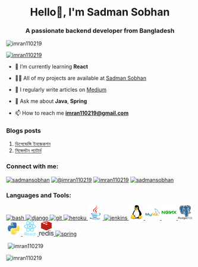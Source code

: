 <h1 align="center">Hello👋, I'm Sadman Sobhan</h1>
<h3 align="center">A passionate backend developer from Bangladesh</h3>

<p align="left"> <img src="https://komarev.com/ghpvc/?username=imran110219&label=Profile%20views&color=0e75b6&style=flat" alt="imran110219" /> </p>

<p align="left"> <a href="https://github.com/ryo-ma/github-profile-trophy"><img src="https://github-profile-trophy.vercel.app/?username=imran110219" alt="imran110219" /></a> </p>

- 🌱 I’m currently learning **React**

- 👨‍💻 All of my projects are available at [Sadman Sobhan](https://sadmansobhan.showwcase.com/)

- 📝 I regularly write articles on [Medium](https://medium.com/@imran110219)

- 💬 Ask me about **Java**, **Spring**

- 📫 How to reach me **imran110219@gmail.com**

### Blogs posts
<!-- BLOG-POST-LIST:START -->
1. [ডিপেন্ডেন্সি ইনজেকশন](https://medium.com/গণকযন্ত্র/ডিপেন্ডেন্সি-ইনজেকশন-7f220c965cf5)
2. [সিঙ্গেলটন প্যাটার্ন](https://medium.com/গণকযন্ত্র/সিঙ্গেলটন-প্যাটার্ন-1526a0def3db)

<!-- BLOG-POST-LIST:END -->

<h3 align="left">Connect with me:</h3>
<p align="left">
<a href="https://linkedin.com/in/sadmansobhan" target="blank"><img align="center" src="https://raw.githubusercontent.com/rahuldkjain/github-profile-readme-generator/master/src/images/icons/Social/linked-in-alt.svg" alt="sadmansobhan" height="30" width="40" /></a>
<a href="https://medium.com/@imran110219" target="blank"><img align="center" src="https://raw.githubusercontent.com/rahuldkjain/github-profile-readme-generator/master/src/images/icons/Social/medium.svg" alt="@imran110219" height="30" width="40" /></a>
<a href="https://www.hackerrank.com/imran110219" target="blank"><img align="center" src="https://raw.githubusercontent.com/rahuldkjain/github-profile-readme-generator/master/src/images/icons/Social/hackerrank.svg" alt="imran110219" height="30" width="40" /></a>
<a href="https://www.leetcode.com/sadmansobhan" target="blank"><img align="center" src="https://raw.githubusercontent.com/rahuldkjain/github-profile-readme-generator/master/src/images/icons/Social/leet-code.svg" alt="sadmansobhan" height="30" width="40" /></a>
</p>

<h3 align="left">Languages and Tools:</h3>
<p align="left"> <a href="https://www.gnu.org/software/bash/" target="_blank" rel="noreferrer"> <img src="https://www.vectorlogo.zone/logos/gnu_bash/gnu_bash-icon.svg" alt="bash" width="40" height="40"/> </a> <a href="https://www.djangoproject.com/" target="_blank" rel="noreferrer"> <img src="https://cdn.worldvectorlogo.com/logos/django.svg" alt="django" width="40" height="40"/> </a> <a href="https://git-scm.com/" target="_blank" rel="noreferrer"> <img src="https://www.vectorlogo.zone/logos/git-scm/git-scm-icon.svg" alt="git" width="40" height="40"/> </a> <a href="https://heroku.com" target="_blank" rel="noreferrer"> <img src="https://www.vectorlogo.zone/logos/heroku/heroku-icon.svg" alt="heroku" width="40" height="40"/> </a> <a href="https://www.java.com" target="_blank" rel="noreferrer"> <img src="https://raw.githubusercontent.com/devicons/devicon/master/icons/java/java-original.svg" alt="java" width="40" height="40"/> </a> <a href="https://www.jenkins.io" target="_blank" rel="noreferrer"> <img src="https://www.vectorlogo.zone/logos/jenkins/jenkins-icon.svg" alt="jenkins" width="40" height="40"/> </a> <a href="https://www.linux.org/" target="_blank" rel="noreferrer"> <img src="https://raw.githubusercontent.com/devicons/devicon/master/icons/linux/linux-original.svg" alt="linux" width="40" height="40"/> </a> <a href="https://www.mysql.com/" target="_blank" rel="noreferrer"> <img src="https://raw.githubusercontent.com/devicons/devicon/master/icons/mysql/mysql-original-wordmark.svg" alt="mysql" width="40" height="40"/> </a> <a href="https://www.nginx.com" target="_blank" rel="noreferrer"> <img src="https://raw.githubusercontent.com/devicons/devicon/master/icons/nginx/nginx-original.svg" alt="nginx" width="40" height="40"/> </a> <a href="https://www.postgresql.org" target="_blank" rel="noreferrer"> <img src="https://raw.githubusercontent.com/devicons/devicon/master/icons/postgresql/postgresql-original-wordmark.svg" alt="postgresql" width="40" height="40"/> </a> <a href="https://www.python.org" target="_blank" rel="noreferrer"> <img src="https://raw.githubusercontent.com/devicons/devicon/master/icons/python/python-original.svg" alt="python" width="40" height="40"/> </a> <a href="https://reactjs.org/" target="_blank" rel="noreferrer"> <img src="https://raw.githubusercontent.com/devicons/devicon/master/icons/react/react-original-wordmark.svg" alt="react" width="40" height="40"/> </a> <a href="https://redis.io" target="_blank" rel="noreferrer"> <img src="https://raw.githubusercontent.com/devicons/devicon/master/icons/redis/redis-original-wordmark.svg" alt="redis" width="40" height="40"/> </a> <a href="https://spring.io/" target="_blank" rel="noreferrer"> <img src="https://www.vectorlogo.zone/logos/springio/springio-icon.svg" alt="spring" width="40" height="40"/> </a> </p>

<p>&nbsp;<img align="center" src="https://github-readme-stats.vercel.app/api?username=imran110219&show_icons=true&locale=en" alt="imran110219" /></p>

<p><img align="center" src="https://github-readme-streak-stats.herokuapp.com/?user=imran110219&" alt="imran110219" /></p>
